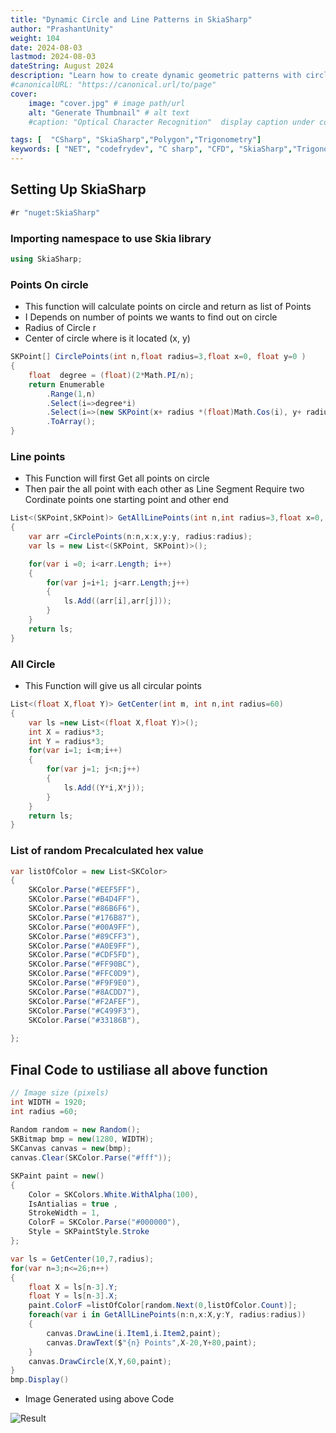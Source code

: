 ```yaml
---
title: "Dynamic Circle and Line Patterns in SkiaSharp"
author: "PrashantUnity"
weight: 104
date: 2024-08-03
lastmod: 2024-08-03
dateString: August 2024  
description: "Learn how to create dynamic geometric patterns with circles, points, and lines using SkiaSharp with mathematical calculations and trigonometry"
#canonicalURL: "https://canonical.url/to/page"
cover:
    image: "cover.jpg" # image path/url
    alt: "Generate Thumbnail" # alt text
    #caption: "Optical Character Recognition"  display caption under cover 

tags: [  "CSharp", "SkiaSharp","Polygon","Trigonometry"]
keywords: [ "NET", "codefrydev", "C sharp", "CFD", "SkiaSharp","Trigonometry","Polygon","Math"]
---
```


## Setting Up SkiaSharp

```csharp
#r "nuget:SkiaSharp"
```

### Importing namespace to use Skia library

```csharp
using SkiaSharp;
```

### Points On circle

- This function will calculate points on circle and return as list of Points
- I Depends on number of points we wants to find out on circle 
- Radius of Circle r
- Center of circle where is it located (x, y)

```csharp
SKPoint[] CirclePoints(int n,float radius=3,float x=0, float y=0 )
{ 
    float  degree = (float)(2*Math.PI/n);  
    return Enumerable
        .Range(1,n)
        .Select(i=>degree*i)
        .Select(i=>(new SKPoint(x+ radius *(float)Math.Cos(i), y+ radius *(float)Math.Sin(i))))
        .ToArray();
}
```

### Line points

- This Function will first Get all points on circle
- Then pair the all point with each other  as Line Segment Require two Cordinate points one starting point and other end

```csharp
List<(SKPoint,SKPoint)> GetAllLinePoints(int n,int radius=3,float x=0, float y=0 )
{
    var arr =CirclePoints(n:n,x:x,y:y, radius:radius);
    var ls = new List<(SKPoint, SKPoint)>();

    for(var i =0; i<arr.Length; i++)
    {
        for(var j=i+1; j<arr.Length;j++)
        {
            ls.Add((arr[i],arr[j]));
        }
    }
    return ls;
}
```

### All Circle

- This Function will give us all circular points

```csharp
List<(float X,float Y)> GetCenter(int m, int n,int radius=60)
{
    var ls =new List<(float X,float Y)>();  
    int X = radius*3;
    int Y = radius*3;
    for(var i=1; i<m;i++)
    {
        for(var j=1; j<n;j++)
        {
            ls.Add((Y*i,X*j));
        }
    }
    return ls;
}
```

### List of random Precalculated hex value

```csharp
var listOfColor = new List<SKColor>
{
    SKColor.Parse("#EEF5FF"),
    SKColor.Parse("#B4D4FF"),
    SKColor.Parse("#86B6F6"),
    SKColor.Parse("#176B87"),
    SKColor.Parse("#00A9FF"),
    SKColor.Parse("#89CFF3"),
    SKColor.Parse("#A0E9FF"),
    SKColor.Parse("#CDF5FD"),
    SKColor.Parse("#FF90BC"),
    SKColor.Parse("#FFC0D9"),
    SKColor.Parse("#F9F9E0"),
    SKColor.Parse("#8ACDD7"),
    SKColor.Parse("#F2AFEF"),
    SKColor.Parse("#C499F3"),
    SKColor.Parse("#33186B"),
    
};
```

## Final Code to ustiliase all above function
```csharp
// Image size (pixels)
int WIDTH = 1920; 
int radius =60;
 
Random random = new Random();
SKBitmap bmp = new(1280, WIDTH);
SKCanvas canvas = new(bmp);
canvas.Clear(SKColor.Parse("#fff")); 

SKPaint paint = new() 
{ 
    Color = SKColors.White.WithAlpha(100), 
    IsAntialias = true ,
    StrokeWidth = 1,
    ColorF = SKColor.Parse("#000000"),
    Style = SKPaintStyle.Stroke
};   

var ls = GetCenter(10,7,radius);
for(var n=3;n<=26;n++)
{
    float X = ls[n-3].Y;
    float Y = ls[n-3].X;
    paint.ColorF =listOfColor[random.Next(0,listOfColor.Count)];
    foreach(var i in GetAllLinePoints(n:n,x:X,y:Y, radius:radius))
    { 
        canvas.DrawLine(i.Item1,i.Item2,paint);
        canvas.DrawText($"{n} Points",X-20,Y+80,paint);
    }
    canvas.DrawCircle(X,Y,60,paint);
}
bmp.Display()
```
- Image Generated using above Code 

![Result](./result.jpg)